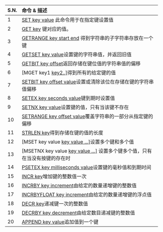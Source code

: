 | S.N. | 命令 & 描述                                                  |
| :--- | :----------------------------------------------------------- |
| 1    | [SET key value](http://www.yiibai.com/redis/strings_set.html) 此命令用于在指定键设置值 |
| 2    | [GET key](http://www.yiibai.com/redis/strings_get.html) 键对应的值。 |
| 3    | [GETRANGE key start end](http://www.yiibai.com/redis/strings_getrange.html) 得到字符串的子字符串存放在一个键 |
| 4    | [GETSET key value](http://www.yiibai.com/redis/strings_getset.html)设置键的字符串值，并返回旧值 |
| 5    | [GETBIT key offset](http://www.yiibai.com/redis/strings_getbit.html)返回存储在键位值的字符串值的偏移 |
| 6    | [MGET key1 [key2..\]](http://www.yiibai.com/redis/strings_mget.html)得到所有的给定键的值 |
| 7    | [SETBIT key offset value](http://www.yiibai.com/redis/strings_setbit.html)设置或清除该位在存储在键的字符串值偏移 |
| 8    | [SETEX key seconds value](http://www.yiibai.com/redis/strings_setex.html)键到期时设置值 |
| 9    | [SETNX key value](http://www.yiibai.com/redis/strings_setnx.html)设置键的值，只有当该键不存在 |
| 10   | [SETRANGE key offset value](http://www.yiibai.com/redis/strings_setrange.html)覆盖字符串的一部分从指定键的偏移 |
| 11   | [STRLEN key](http://www.yiibai.com/redis/strings_strlen.html)得到存储在键的值的长度 |
| 12   | [MSET key value [key value ...\]](http://www.yiibai.com/redis/strings_mset.html)设置多个键和多个值 |
| 13   | [MSETNX key value [key value ...\]](http://www.yiibai.com/redis/strings_msetnx.html) 设置多个键多个值，只有在当没有按键的存在时 |
| 14   | [PSETEX key milliseconds value](http://www.yiibai.com/redis/strings_psetex.html)设置键的毫秒值和到期时间 |
| 15   | [INCR key](http://www.yiibai.com/redis/strings_incr.html)增加键的整数值一次 |
| 16   | [INCRBY key increment](http://www.yiibai.com/redis/strings_incrby.html)由给定的数量递增键的整数值 |
| 17   | [INCRBYFLOAT key increment](http://www.yiibai.com/redis/strings_incrbyfloat.html)由给定的数量递增键的浮点值 |
| 18   | [DECR key](http://www.yiibai.com/redis/strings_decr.html)递减键一次的整数值 |
| 19   | [DECRBY key decrement](http://www.yiibai.com/redis/strings_decrby.html)由给定数目递减键的整数值 |
| 20   | [APPEND key value](http://www.yiibai.com/redis/strings_append.html)追加值到一个键 |